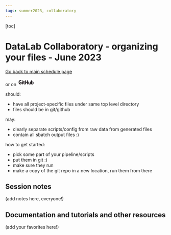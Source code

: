```yaml
---
tags: summer2023, collaboratory
---
```


[toc]

# DataLab Collaboratory - organizing your files - June 2023

[Go back to main schedule page](https://hackmd.io/KhkZGZhyRt6pu4lbEHi6ow?view)

or on [![github](https://raw.githubusercontent.com/ngs-docs/2023-june-datalab-collaboratory/main/images/GitHub_Logo.png)](https://github.com/ngs-docs/2023-june-datalab-collaboratory/blob/main/resources/scripts-for-automating.md)

should:
* have all project-specific files under same top level directory
* files should be in git/github

may:
* clearly separate scripts/config from raw data from generated files
* contain all sbatch output files :)

how to get started:
* pick some part of your pipeline/scripts
* put them in git :)
* make sure they run
* make a copy of the git repo in a new location, run them from there

## Session notes

(add notes here, everyone!)

## Documentation and tutorials and other resources

(add your favorites here!)
